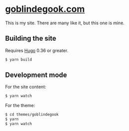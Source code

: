 # [goblindegook.com](https://goblindegook.com)

This is my site. There are many like it, but this one is mine.

## Building the site

Requires [Hugo](https://gohugo.io) 0.36 or greater.

```sh
$ yarn build
```

## Development mode

For the site content:

```sh
$ yarn watch
```

For the theme:

```sh
$ cd themes/goblindegook
$ yarn
$ yarn watch
```
